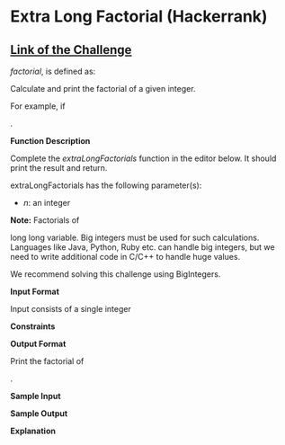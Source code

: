# Extra Long Factorial (Hackerrank)

## [Link of the Challenge](https://www.hackerrank.com/challenges/extra-long-factorials/problem?isFullScreen=true)


*factorial*, is defined as:

Calculate and print the factorial of a given integer.

For example, if

.

**Function Description**

Complete the *extraLongFactorials* function in the editor below. It should print the result and return.

extraLongFactorials has the following parameter(s):

* *n*: an integer
    

**Note:** Factorials of

long long variable. Big integers must be used for such calculations. Languages like Java, Python, Ruby etc. can handle big integers, but we need to write additional code in C/C++ to handle huge values.

We recommend solving this challenge using BigIntegers.

**Input Format**

Input consists of a single integer

**Constraints**

**Output Format**

Print the factorial of

.

**Sample Input**

**Sample Output**

**Explanation**